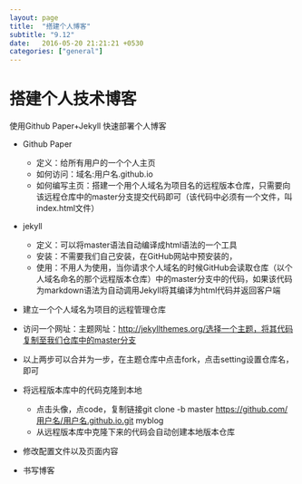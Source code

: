 ```yaml
---
layout: page
title:  "搭建个人博客"
subtitle: "9.12"
date:   2016-05-20 21:21:21 +0530
categories: ["general"]
---
```


# 搭建个人技术博客

 使用Github Paper+Jekyll 快速部署个人博客

- Github Paper
    - 定义：给所有用户的一个个人主页
    - 如何访问：域名:用户名.github.io
    - 如何编写主页：搭建一个用个人域名为项目名的远程版本仓库，只需要向该远程仓库中的master分支提交代码即可（该代码中必须有一个文件，叫index.html文件）
- jekyll
    - 定义：可以将master语法自动编译成html语法的一个工具
    - 安装：不需要我们自己安装，在GitHub网站中预安装的，
    - 使用：不用人为使用，当你请求个人域名的时候GitHub会读取仓库（以个人域名命名的那个远程版本仓库）中的master分支中的代码，如果该代码为markdown语法为自动调用Jekyll将其编译为html代码并返回客户端

- 建立一个个人域名为项目的远程管理仓库
- 访问一个网址：主题网址：http://jekyllthemes.org/选择一个主题，将其代码复制至我们仓库中的master分支
- 以上两步可以合并为一步，在主题仓库中点击fork，点击setting设置仓库名，即可
- 将远程版本库中的代码克隆到本地
    - 点击头像，点code，复制链接git clone -b master https://github.com/用户名/用户名.github.io.git myblog
    - 从远程版本库中克隆下来的代码会自动创建本地版本仓库
- 修改配置文件以及页面内容
- 书写博客